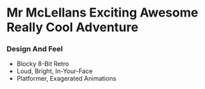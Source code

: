 # Mr McLellans Exciting Awesome Really Cool Adventure
### Design And Feel
- Blocky 8-Bit Retro
- Loud, Bright, In-Your-Face
- Platformer, Exagerated Animations

